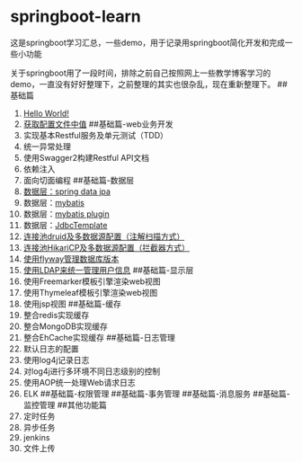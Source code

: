 # springboot-learn
这是springboot学习汇总，一些demo，用于记录用springboot简化开发和完成一些小功能

关于springboot用了一段时间，排除之前自己按照网上一些教学博客学习的demo，一直没有好好整理下，之前整理的其实也很杂乱，现在重新整理下。
##基础篇
1. [Hello World!]()
2. [获取配置文件中值]()
##基础篇-web业务开发
1. 实现基本Restful服务及单元测试（TDD）
2. 统一异常处理
3. 使用Swagger2构建Restful API文档
4. 依赖注入
5. 面向切面编程
##基础篇-数据层
1. [数据层：spring data jpa]()
2. 数据层：[mybatis]()
3. 数据层：[mybatis plugin]()
4. 数据层：[JdbcTemplate]()
5. [连接池druid及多数据源配置（注解扫描方式）]()
6. [连接池HikariCP及多数据源配置（拦截器方式）]()
7. [使用flyway管理数据库版本]()
8. [使用LDAP来统一管理用户信息]()
##基础篇-显示层
1. 使用Freemarker模板引擎渲染web视图
2. 使用Thymeleaf模板引擎渲染web视图
4. 使用jsp视图
##基础篇-缓存
1. 整合redis实现缓存
2. 整合MongoDB实现缓存
3. 整合EhCache实现缓存
##基础篇-日志管理
1. 默认日志的配置
2. 使用log4j记录日志
3. 对log4j进行多环境不同日志级别的控制
4. 使用AOP统一处理Web请求日志
5. ELK
##基础篇-权限管理
##基础篇-事务管理
##基础篇-消息服务
##基础篇-监控管理
##其他功能篇
1. 定时任务
2. 异步任务
3. jenkins
4. 文件上传